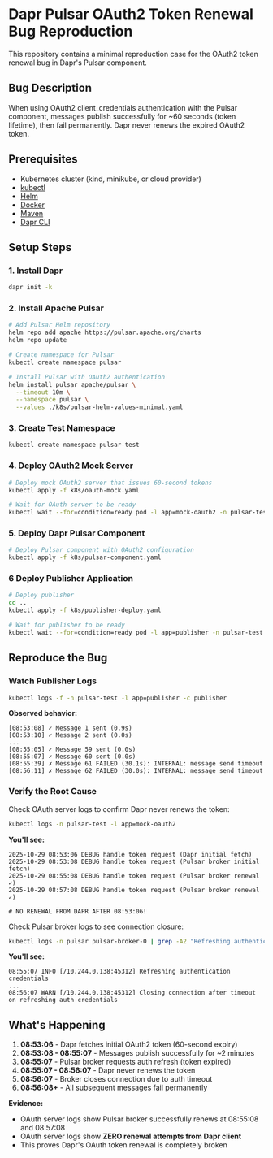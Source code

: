 # Dapr Pulsar OAuth2 Token Renewal Bug Reproduction

This repository contains a minimal reproduction case for the OAuth2 token renewal bug in Dapr's Pulsar component.

## Bug Description

When using OAuth2 client_credentials authentication with the Pulsar component, messages publish successfully for ~60 seconds (token lifetime), then fail permanently. Dapr never renews the expired OAuth2 token.

## Prerequisites

- Kubernetes cluster (kind, minikube, or cloud provider)
- [kubectl](https://kubernetes.io/docs/tasks/tools/#kubectl)
- [Helm](https://helm.sh/docs/intro/install/)
- [Docker](https://docs.docker.com/engine/install/)
- [Maven](https://maven.apache.org/install.html)
- [Dapr CLI](https://docs.dapr.io/getting-started/install-dapr-cli/)

## Setup Steps

### 1. Install Dapr
```bash
dapr init -k
```

### 2. Install Apache Pulsar
```bash
# Add Pulsar Helm repository
helm repo add apache https://pulsar.apache.org/charts
helm repo update

# Create namespace for Pulsar
kubectl create namespace pulsar

# Install Pulsar with OAuth2 authentication
helm install pulsar apache/pulsar \
  --timeout 10m \
  --namespace pulsar \
  --values ./k8s/pulsar-helm-values-minimal.yaml
```

### 3. Create Test Namespace
```bash
kubectl create namespace pulsar-test
```

### 4. Deploy OAuth2 Mock Server
```bash
# Deploy mock OAuth2 server that issues 60-second tokens
kubectl apply -f k8s/oauth-mock.yaml

# Wait for OAuth server to be ready
kubectl wait --for=condition=ready pod -l app=mock-oauth2 -n pulsar-test --timeout=60s
```

### 5. Deploy Dapr Pulsar Component
```bash
# Deploy Pulsar component with OAuth2 configuration
kubectl apply -f k8s/pulsar-component.yaml
```

### 6 Deploy Publisher Application
```bash
# Deploy publisher
cd ..
kubectl apply -f k8s/publisher-deploy.yaml

# Wait for publisher to be ready
kubectl wait --for=condition=ready pod -l app=publisher -n pulsar-test --timeout=120s
```

## Reproduce the Bug

### Watch Publisher Logs
```bash
kubectl logs -f -n pulsar-test -l app=publisher -c publisher
```

**Observed behavior:**
```
[08:53:08] ✓ Message 1 sent (0.9s)
[08:53:10] ✓ Message 2 sent (0.0s)
...
[08:55:05] ✓ Message 59 sent (0.0s)
[08:55:07] ✓ Message 60 sent (0.0s)
[08:55:39] ✗ Message 61 FAILED (30.1s): INTERNAL: message send timeout
[08:56:11] ✗ Message 62 FAILED (30.0s): INTERNAL: message send timeout
```

### Verify the Root Cause

Check OAuth server logs to confirm Dapr never renews the token:
```bash
kubectl logs -n pulsar-test -l app=mock-oauth2
```

**You'll see:**
```
2025-10-29 08:53:06 DEBUG handle token request (Dapr initial fetch)
2025-10-29 08:53:08 DEBUG handle token request (Pulsar broker initial fetch)
2025-10-29 08:55:08 DEBUG handle token request (Pulsar broker renewal ✓)
2025-10-29 08:57:08 DEBUG handle token request (Pulsar broker renewal ✓)

# NO RENEWAL FROM DAPR AFTER 08:53:06!
```

Check Pulsar broker logs to see connection closure:
```bash
kubectl logs -n pulsar pulsar-broker-0 | grep -A2 "Refreshing authentication"
```

**You'll see:**
```
08:55:07 INFO [/10.244.0.138:45312] Refreshing authentication credentials
...
08:56:07 WARN [/10.244.0.138:45312] Closing connection after timeout on refreshing auth credentials
```

## What's Happening

1. **08:53:06** - Dapr fetches initial OAuth2 token (60-second expiry)
2. **08:53:08 - 08:55:07** - Messages publish successfully for ~2 minutes
3. **08:55:07** - Pulsar broker requests auth refresh (token expired)
4. **08:55:07 - 08:56:07** - Dapr never renews the token
5. **08:56:07** - Broker closes connection due to auth timeout
6. **08:56:08+** - All subsequent messages fail permanently

**Evidence:**
- OAuth server logs show Pulsar broker successfully renews at 08:55:08 and 08:57:08
- OAuth server logs show **ZERO renewal attempts from Dapr client**
- This proves Dapr's OAuth token renewal is completely broken